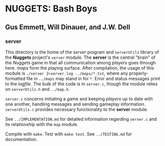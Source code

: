 # NUGGETS: Bash Boys
## Gus Emmett, Will Dinauer, and J.W. Dell

### server

This directory is the home of the *server* program and `serverUtils` library of the __Nuggets__ project's `server` module.
The __server__ is the central "brain" of the *Nuggets* game in that all communication among *players* goes through here. *maps* form the playing surface. After compilation, the usage of this module is `./server 2>server.log ../maps/*.txt`, where any properly-formatted file in `../maps` may stand in for `*`. Error and status messages print to the *logfile*. The bulk of the code is in `server.c`, though the module relies on `serverUtils.h` and `../map.h`.

`server.c` concerns initiating a game and keeping *players* up to date with one another, handling messages and sending gameplay information. `serverUtils.c` provides necessary functionality to the __server__ module.

See `../IMPLEMENTATION.md` for detailed information regarding `server.c` and its relationship with the `map` module.

Compile with `make`. Test with `make test`. See `../TESTING.md` for documentation.
